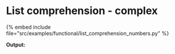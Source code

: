 # List comprehension - complex


{% embed include file="src/examples/functional/list_comprehension_numbers.py" %}

**Output:**

